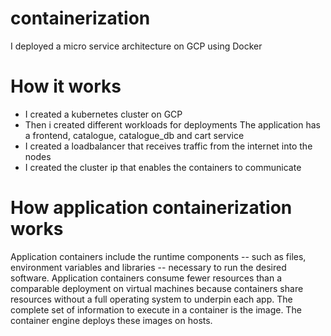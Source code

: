 # containerization

I deployed a micro service architecture on GCP using Docker

# How it works
- I created a kubernetes cluster on GCP
- Then i created different workloads for deployments 
The application has a frontend, catalogue, catalogue_db and cart service
- I created a loadbalancer that receives traffic from the internet into the nodes
- I created the cluster ip that enables the containers to communicate

# How application containerization works
Application containers include the runtime components -- such as files, environment variables and libraries -- necessary to run the desired software. Application containers consume fewer resources than a comparable deployment on virtual machines because containers share resources without a full operating system to underpin each app. The complete set of information to execute in a container is the image. The container engine deploys these images on hosts.
